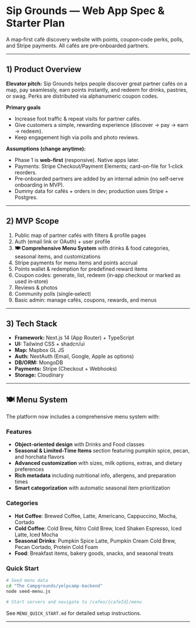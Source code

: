 # Sip Grounds — Web App Spec & Starter Plan

A map‑first café discovery website with points, coupon‑code perks, polls, and Stripe payments. All cafés are pre‑onboarded partners.

---

## 1) Product Overview

**Elevator pitch:** Sip Grounds helps people discover great partner cafés on a map, pay seamlessly, earn points instantly, and redeem for drinks, pastries, or swag. Perks are distributed via alphanumeric coupon codes.

**Primary goals**

* Increase foot traffic & repeat visits for partner cafés.
* Give customers a simple, rewarding experience (discover → pay → earn → redeem).
* Keep engagement high via polls and photo reviews.

**Assumptions (change anytime):**

* Phase 1 is **web-first** (responsive). Native apps later.
* Payments: Stripe Checkout/Payment Elements; card-on-file for 1‑click reorders.
* Pre‑onboarded partners are added by an internal admin (no self‑serve onboarding in MVP).
* Dummy data for cafés + orders in dev; production uses Stripe + Postgres.

---

## 2) MVP Scope

1. Public map of partner cafés with filters & profile pages
2. Auth (email link or OAuth) + user profile
3. **🍽️ Comprehensive Menu System** with drinks & food categories, seasonal items, and customizations
4. Stripe payments for menu items and points accrual
5. Points wallet & redemption for predefined reward items
6. Coupon codes: generate, list, redeem (in‑app checkout or marked as used in‑store)
7. Reviews & photos
8. Community polls (single‑select)
9. Basic admin: manage cafés, coupons, rewards, and menus

---

## 3) Tech Stack

* **Framework:** Next.js 14 (App Router) + TypeScript
* **UI:** Tailwind CSS + shadcn/ui
* **Map:** Mapbox GL JS
* **Auth:** NextAuth (Email, Google, Apple as options)
* **DB/ORM:** MongoDB
* **Payments:** Stripe (Checkout + Webhooks)
* **Storage:** Cloudinary

---

## 🍽️ Menu System

The platform now includes a comprehensive menu system with:

### Features
* **Object-oriented design** with Drinks and Food classes
* **Seasonal & Limited-Time Items** section featuring pumpkin spice, pecan, and horchata flavors
* **Advanced customization** with sizes, milk options, extras, and dietary preferences
* **Rich metadata** including nutritional info, allergens, and preparation times
* **Smart categorization** with automatic seasonal item prioritization

### Categories
* **Hot Coffee**: Brewed Coffee, Latte, Americano, Cappuccino, Mocha, Cortado
* **Cold Coffee**: Cold Brew, Nitro Cold Brew, Iced Shaken Espresso, Iced Latte, Iced Mocha
* **Seasonal Drinks**: Pumpkin Spice Latte, Pumpkin Cream Cold Brew, Pecan Cortado, Protein Cold Foam
* **Food**: Breakfast items, bakery goods, snacks, and seasonal treats

### Quick Start
```bash
# Seed menu data
cd "The Campgrounds/yelpcamp-backend"
node seed-menu.js

# Start servers and navigate to /cafes/{cafeId}/menu
```

See `MENU_QUICK_START.md` for detailed setup instructions.

---

